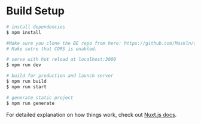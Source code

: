 # Build Setup

```bash
# install dependencies
$ npm install

#Make sure you clone the BE repo from here: https://github.com/Maskln/smart-contract-details-BE
# Make sutre that CORS is enabled.

# serve with hot reload at localhost:3000
$ npm run dev

# build for production and launch server
$ npm run build
$ npm run start

# generate static project
$ npm run generate
```

For detailed explanation on how things work, check out [Nuxt.js docs](https://nuxtjs.org).
